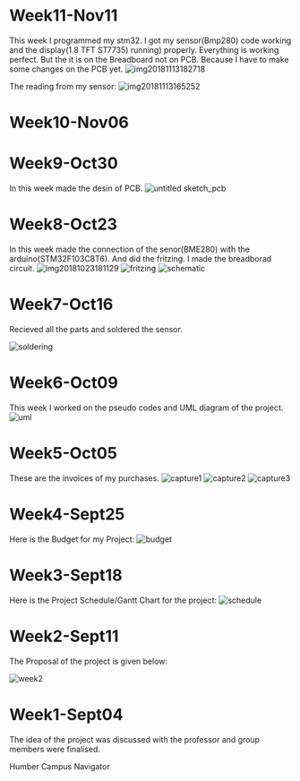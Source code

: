 # Week11-Nov11
This week I programmed my stm32. I got my sensor(Bmp280) code working and the display(1.8 TFT ST7735) running) properly. Everything is working perfect. But the it is on the Breadboard not on PCB. Because I have to make some changes on the PCB yet.
![img20181113182718](https://user-images.githubusercontent.com/43187006/48524750-91254780-e84f-11e8-948d-13e60074ca6e.jpg)

The reading from my sensor:
![img20181113165252](https://user-images.githubusercontent.com/43187006/48524951-40fab500-e850-11e8-8ca0-16cc8dde1ad5.jpg)

# Week10-Nov06

# Week9-Oct30
In this week made the desin of PCB. 
![untitled sketch_pcb](https://user-images.githubusercontent.com/43187006/47760656-c2b4e500-dc8b-11e8-9a26-4d0bf8806cc0.png)


# Week8-Oct23 
In this week made the connection of the senor(BME280) with the arduino(STM32F103C8T6). And did the fritzing. I made the breadborad circuit.
![img20181023181129](https://user-images.githubusercontent.com/43187006/47398065-4e64c980-d700-11e8-8845-140383855766.jpg)
![fritzing](https://user-images.githubusercontent.com/43187006/47397973-d1395480-d6ff-11e8-94ba-ef35f0b8f2c2.PNG)
![schematic](https://user-images.githubusercontent.com/43187006/47398280-6d179000-d701-11e8-9b5c-c245c7c5c796.PNG)



# Week7-Oct16
Recieved all the parts and soldered the sensor.

![soldering](https://user-images.githubusercontent.com/43187006/47397752-b3b7bb00-d6fe-11e8-9e4c-d51fe6e49984.PNG)

# Week6-Oct09
This week I worked on the pseudo codes and UML diagram of the project.
![uml](https://user-images.githubusercontent.com/43187006/47397700-810dc280-d6fe-11e8-89f4-6673c1096304.PNG)


# Week5-Oct05
These are the invoices of my purchases.
![capture1](https://user-images.githubusercontent.com/43187006/46379391-aa41b280-c66c-11e8-8469-8fc3fb06e37b.PNG)
![capture2](https://user-images.githubusercontent.com/43187006/46379397-aca40c80-c66c-11e8-9a69-69b6d4d3b564.PNG)
![capture3](https://user-images.githubusercontent.com/43187006/46379402-af9efd00-c66c-11e8-85bc-88a417ab023b.PNG)

# Week4-Sept25
Here is the Budget for my Project:
![budget](https://user-images.githubusercontent.com/43187006/47385063-02515f00-d6d7-11e8-813c-e31bbc4ff7d2.PNG)


# Week3-Sept18
Here is the Project Schedule/Gantt Chart for the project:
![schedule](https://user-images.githubusercontent.com/43187006/47384705-06c94800-d6d6-11e8-94b5-8812102553f1.PNG)

# Week2-Sept11
The Proposal of the project is given below:

![week2](https://user-images.githubusercontent.com/43187006/47384830-69224880-d6d6-11e8-97e9-42d2c19a7625.PNG)


# Week1-Sept04
The idea of the project was discussed with the professor and group members were finalised.

Humber Campus Navigator
